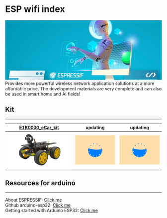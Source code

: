 # ESP wifi index
![img](../../_static/esp_wifi/esp_wifi_index/img/1img.jpg)           
Provides more powerful wireless network application solutions at a more affordable price. The development materials are very complete and can also be used in smart home and AI fields!                    

## Kit   
------
| <a href="https://docs.mosiwi.com/projects/e1k0000/en/latest/" target="_blank">E1K0000_eCar_kit</a> | updating | updating |
| :--: | :--: | :--: |
| ![Img](../../_static/esp_wifi/esp_wifi_index/img/2img.png) | ![Img](../../_static/web_logo/updating.gif) | ![Img](../../_static/web_logo/updating.gif) |    

## Resources for arduino   
------------------------
About ESPRESSIF: [Click me](https://www.espressif.com.cn/en/home)   
Github arduino-esp32: [Click me](https://github.com/espressif/arduino-esp32)    
Getting started with Arduino ESP32: [Click me](https://docs.espressif.com/projects/arduino-esp32/en/latest/index.html)    
